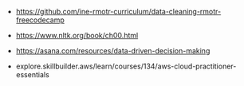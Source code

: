 - https://github.com/ine-rmotr-curriculum/data-cleaning-rmotr-freecodecamp

- https://www.nltk.org/book/ch00.html

- https://asana.com/resources/data-driven-decision-making
- explore.skillbuilder.aws/learn/courses/134/aws-cloud-practitioner-essentials
